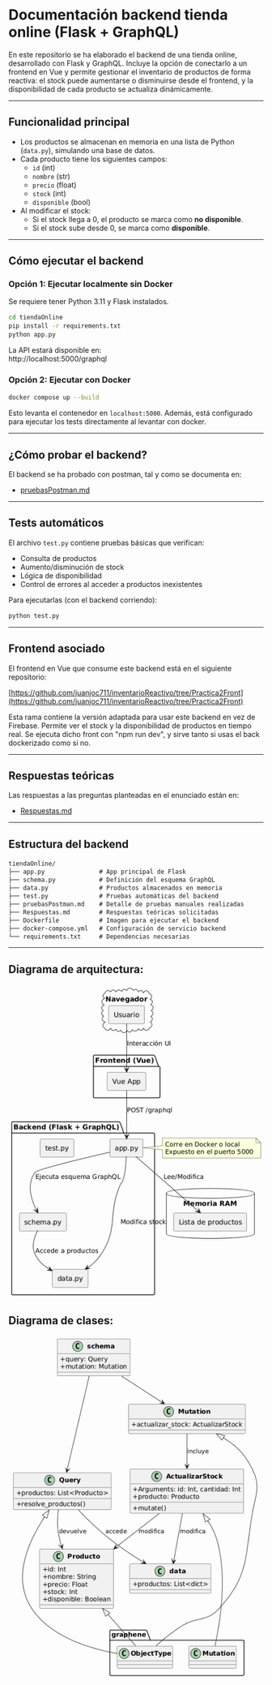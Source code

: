 # Documentación backend tienda online (Flask + GraphQL)

En este repositorio se ha elaborado el backend de una tienda online, desarrollado con Flask y GraphQL. Incluye la opción de conectarlo a un frontend en Vue y permite gestionar el inventario de productos de forma reactiva: el stock puede aumentarse o disminuirse desde el frontend, y la disponibilidad de cada producto se actualiza dinámicamente.

---

## Funcionalidad principal

- Los productos se almacenan en memoria en una lista de Python (`data.py`), simulando una base de datos.
- Cada producto tiene los siguientes campos:  
    - `id` (int)
    - `nombre` (str)
    - `precio` (float)
    - `stock` (int)
    - `disponible` (bool)
- Al modificar el stock:
    - Si el stock llega a 0, el producto se marca como **no disponible**.
    - Si el stock sube desde 0, se marca como **disponible**.

---

## Cómo ejecutar el backend

### Opción 1: Ejecutar localmente sin Docker

Se requiere tener Python 3.11 y Flask instalados.

```bash
cd tiendaOnline
pip install -r requirements.txt
python app.py
```

La API estará disponible en:  
 http://localhost:5000/graphql

### Opción 2: Ejecutar con Docker

```bash
docker compose up --build
```

Esto levanta el contenedor en `localhost:5000`.
Además, está configurado para ejecutar los tests directamente al levantar con docker.

---

## ¿Cómo probar el backend?

El backend se ha probado con postman, tal y como se documenta en:

-  [pruebasPostman.md](pruebasPostman.md)

---

## Tests automáticos

El archivo `test.py` contiene pruebas básicas que verifican:

- Consulta de productos
- Aumento/disminución de stock
- Lógica de disponibilidad
- Control de errores al acceder a productos inexistentes

Para ejecutarlas (con el backend corriendo):

```bash
python test.py
```

---

## Frontend asociado

El frontend en Vue que consume este backend está en el siguiente repositorio:

 [https://github.com/juanjoc711/inventarioReactivo/tree/Practica2Front](https://github.com/juanjoc711/inventarioReactivo/tree/Practica2Front)

Esta rama contiene la versión adaptada para usar este backend en vez de Firebase. Permite ver el stock y la disponibilidad de productos en tiempo real. Se ejecuta dicho front con "npm run dev", y sirve tanto si usas el back dockerizado como si no.

---

## Respuestas teóricas

Las respuestas a las preguntas planteadas en el enunciado están en:

- [Respuestas.md](Respuestas.md)

---

## Estructura del backend

```
tiendaOnline/
├── app.py               # App principal de Flask
├── schema.py            # Definición del esquema GraphQL
├── data.py              # Productos almacenados en memoria
├── test.py              # Pruebas automáticas del backend
├── pruebasPostman.md    # Detalle de pruebas manuales realizadas
├── Respuestas.md        # Respuestas teóricas solicitadas
├── Dockerfile           # Imagen para ejecutar el backend
├── docker-compose.yml   # Configuración de servicio backend
└── requirements.txt     # Dependencias necesarias
```

---

## Diagrama de arquitectura:
![alt text](/img/diagramaArquitectura.png)

## Diagrama de clases:
![alt text](/img/diagramaDeClases.png)
